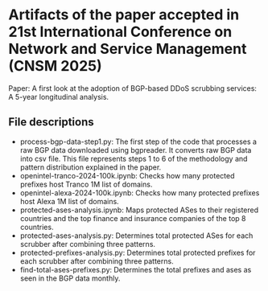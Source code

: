 # Artifacts of the paper accepted in 21st International Conference on Network and Service Management (CNSM 2025)
Paper: A first look at the adoption of BGP-based DDoS scrubbing services: A 5-year longitudinal analysis.  
## File descriptions
- process-bgp-data-step1.py: The first step of the code that processes a raw BGP data downloaded using bgpreader. It converts raw BGP data into csv file. This file represents steps 1 to 6 of the methodology and pattern distribution explained in the paper.
- openintel-tranco-2024-100k.ipynb: Checks how many protected prefixes host Tranco 1M list of domains.
- openintel-alexa-2024-100k.ipynb: Checks how many protected prefixes host Alexa 1M list of domains.
- protected-ases-analysis.ipynb: Maps protected ASes to their registered countries and the top finance and insurance companies of the top 8 countries.
- protected-ases-analysis.py: Determines total protected ASes for each scrubber after combining three patterns.
- protected-prefixes-analysis.py: Determines total protected prefixes for each scrubber after combining three patterns.
- find-total-ases-prefixes.py: Determines the total prefixes and ases as seen in the BGP data monthly.
